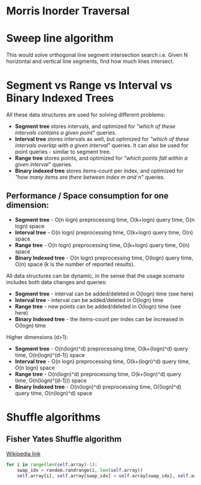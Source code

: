 # Morris Inorder Traversal

# Sweep line algorithm

This would solve orthogonal line segment intersection search i.e. Given N horizontal and vertical line segments, find how much lines intersect.


# Segment vs Range vs Interval vs Binary Indexed Trees

All these data structures are used for solving different problems:

- __Segment tree__ stores intervals, and optimized for _"which of these intervals contains a given point"_ queries.
- __Interval tree__ stores intervals as well, but optimized for _"which of these intervals overlap with a given interval"_ queries. It can also be used for point queries - similar to segment tree.
- __Range tree__ stores points, and optimized for _"which points fall within a given interval"_ queries.
- __Binary indexed tree__ stores items-count per index, and optimized for _"how many items are there between index m and n"_ queries.

## Performance / Space consumption for one dimension:

- __Segment tree__ - O(n logn) preprocessing time, O(k+logn) query time, O(n logn) space
- __Interval tree__ - O(n logn) preprocessing time, O(k+logn) query time, O(n) space
- __Range tree__ - O(n logn) preprocessing time, O(k+logn) query time, O(n) space
- __Binary Indexed tree__ - O(n logn) preprocessing time, O(logn) query time, O(n) space
(k is the number of reported results).

All data structures can be dynamic, in the sense that the usage scenario includes both data changes and queries:

- __Segment tree__ - interval can be added/deleted in O(logn) time (see here)
- __Interval tree__ - interval can be added/deleted in O(logn) time
- __Range tree__ - new points can be added/deleted in O(logn) time (see here)
- __Binary Indexed tree__ - the items-count per index can be increased in O(logn) time

Higher dimensions (d>1):

- __Segment tree__ - O(n(logn)^d) preprocessing time, O(k+(logn)^d) query time, O(n(logn)^(d-1)) space
- __Interval tree__ - O(n logn) preprocessing time, O(k+(logn)^d) query time, O(n logn) space
- __Range tree__ - O(n(logn)^d) preprocessing time, O(k+(logn)^d) query time, O(n(logn)^(d-1))) space
- __Binary Indexed tree__ - O(n(logn)^d) preprocessing time, O((logn)^d) query time, O(n(logn)^d) space

# Shuffle algorithms

## Fisher Yates Shuffle algorithm

[Wikipedia link](https://en.wikipedia.org/wiki/Fisher%E2%80%93Yates_shuffle)
```python
for i in range(len(self.array)-1):
    swap_idx = random.randrange(i, len(self.array))
    self.array[i], self.array[swap_idx] = self.array[swap_idx], self.array[i]
```
